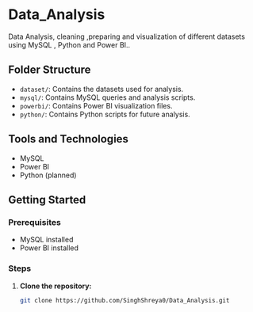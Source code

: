 # Data_Analysis
Data Analysis, cleaning ,preparing and visualization of different datasets using MySQL , Python and Power BI..
## Folder Structure
- `dataset/`: Contains the datasets used for analysis.
- `mysql/`: Contains MySQL queries and analysis scripts.
- `powerbi/`: Contains Power BI visualization files.
- `python/`: Contains Python scripts for future analysis.

## Tools and Technologies
- MySQL
- Power BI
- Python (planned)

## Getting Started
### Prerequisites
- MySQL installed
- Power BI installed

### Steps
1. **Clone the repository:**
   ```bash
   git clone https://github.com/SinghShreya0/Data_Analysis.git
